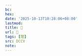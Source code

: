 ```yaml
---
bc:
hex:
date: '2025-10-13T10:28:06+08:00'
lastmod:
title: 􂋜
url: 􂋜
tags: [閨]
src: DCCV
note:
---
```

